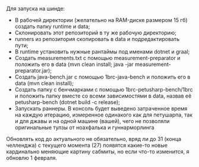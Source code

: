 Для запуска на шинде:
- В рабочей директории (желательно на RAM-диске размером 15 гб) создать папку runtime и data;
- Склонировать этот репозиторий в ту же рабочую директорию;
- runners из репозитория скопировать в data и подредактировать пути;
- В runtime установить нужные рантаймы под именами dotnet и graal;
- Создать measurements.txt с помощью measurement-preparator и положить его в data (mvn clean install; java -jar measurement-preparator.jar);
- Создать java-bench.jar с помощью 1brc-java-bench и положить его в data (mvn clean install);
- Создать папку с бенчмарками с помощью 1brc-petusharp-bench/1brc и положить папку вместе со всеми зависимостями в data, назвав её petusharp-bench (dotnet build -c release);
- Запускать раннеры. В консоль будет выведено затраченное время на каждую итерацию, измеренное одинакого как для петушарпа, так и для джавы и на одной машине (вашей), чего не позволяли оригинальные тулзы от ноахфалька и гуннарморлинга

Обновлять код до актуального не обязательно, вряд ли до 31 (конца челленджа) с текущего момента (27) появятся какие-то новые кардинально меняющие картину сабмиты, но если что-то изменится, я обновлю 1 февраля.
